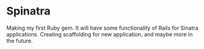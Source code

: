 # Spinatra

Making my first Ruby gem. It will have some functionality of Rails for Sinatra applications. Creating scaffolding for new application, and maybe more in the future.
